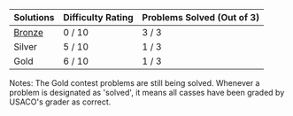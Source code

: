 | Solutions       | Difficulty Rating | Problems Solved (Out of 3)|
| ------------- | ------------- | ------------- |
| [Bronze](https://github.com/BinaryCrazy/programming-for-glory/tree/code-in-progress/USACO/Past%20Contest%20Problems/2019%20December%20Contest/Bronze) | 0 / 10  | 3 / 3 |
| Silver | 5 / 10 | 1 / 3 |
| Gold | 6 / 10  | 1 / 3 |

Notes: The Gold contest problems are still being solved. Whenever a problem is designated as 'solved', it means all casses have been graded by USACO's grader as correct.
